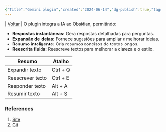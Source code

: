 ```yaml
---
{"Title":"Gemini plugin","created":"2024-06-14","dg-publish":true,"tags":["pessoal/estudos","pessoal/web","obsidian"],"permalink":"/1-minha-vida/gemini-plugin/","dgPassFrontmatter":true}
---
```


| [Voltar](index) |
O plugin integra a IA ao Obsidian, permitindo:
* **Respostas instantâneas:** Gera respostas detalhadas para perguntas.
* **Expansão de ideias:** Fornece sugestões para ampliar e melhorar ideias.
* **Resumo inteligente:** Cria resumos concisos de textos longos.
* **Reescrita fluida:** Reescreve textos para melhorar a clareza e o estilo.

| Resumo           | Atalho   |
| ---------------- | -------- |
| Expandir texto   | Ctrl + Q |
| Reescrever texto | Ctrl + E |
| Responder texto  | Alt + A  |
| Resumir texto    | Alt + S  |
### References
1. [Site](https://www.rafaelalvesitm.com/curr%C3%ADculo)
2. [Git](https://github.com/rafaelalvesitm/obsidian-with-gemini)


